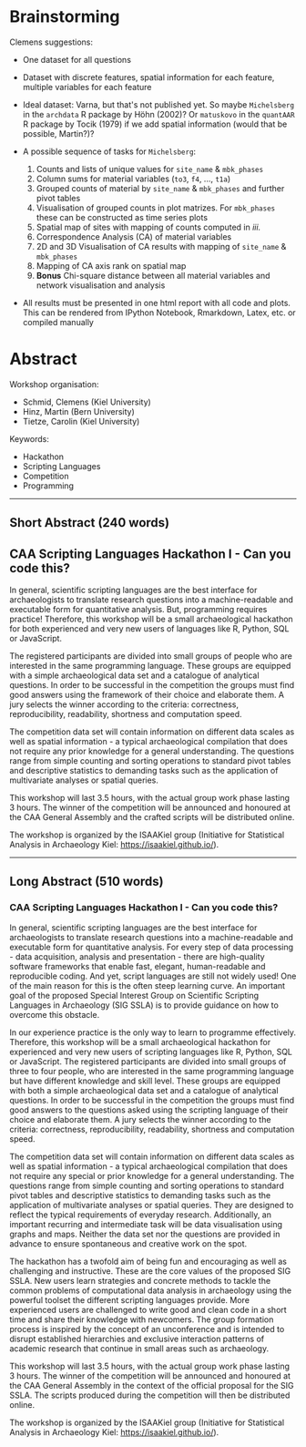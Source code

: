 # Brainstorming

Clemens suggestions:

- One dataset for all questions
- Dataset with discrete features, spatial information for each feature, multiple variables for each feature
- Ideal dataset: Varna, but that's not published yet. So maybe `Michelsberg` in the `archdata` R package by Höhn (2002)? Or `matuskovo` in the `quantAAR` R package by Tocik (1979) if we add spatial information (would that be possible, Martin?)?
- A possible sequence of tasks for `Michelsberg`:

  1. Counts and lists of unique values for `site_name` & `mbk_phases`
  2. Column sums for material variables (`to3`, `f4`, ..., `t1a`) 
  3. Grouped counts of material by `site_name` & `mbk_phases` and further pivot tables
  4. Visualisation of grouped counts in plot matrizes. For `mbk_phases` these can be constructed as time series plots
  5. Spatial map of sites with mapping of counts computed in *iii.*
  6. Correspondence Analysis (CA) of material variables
  7. 2D and 3D Visualisation of CA results with mapping of `site_name` & `mbk_phases`
  8. Mapping of CA axis rank on spatial map
  9. **Bonus** Chi-square distance between all material variables and network visualisation and analysis

- All results must be presented in one html report with all code and plots. This can be rendered from IPython Notebook, Rmarkdown, Latex, etc. or compiled manually

# Abstract

Workshop organisation:
- Schmid, Clemens (Kiel University)
- Hinz, Martin (Bern University)
- Tietze, Carolin (Kiel University)

Keywords:
- Hackathon
- Scripting Languages
- Competition
- Programming

***

## Short Abstract (240 words)

## CAA Scripting Languages Hackathon I - Can you code this?

In general, scientific scripting languages are the best interface for archaeologists to translate research questions into a machine-readable and executable form for quantitative analysis. But, programming requires practice! Therefore, this workshop will be a small archaeological hackathon for both experienced and very new users of languages like R, Python, SQL or JavaScript. 

The registered participants are divided into small groups of people who are interested in the same programming language. These groups are equipped with a simple archaeological data set and a catalogue of analytical questions. In order to be successful in the competition the groups must find good answers using the framework of their choice and elaborate them. A jury selects the winner according to the criteria: correctness, reproducibility, readability, shortness and computation speed. 

The competition data set will contain information on different data scales as well as spatial information - a typical archaeological compilation that does not require any prior knowledge for a general understanding. The questions range from simple counting and sorting operations to standard pivot tables and descriptive statistics to demanding tasks such as the application of multivariate analyses or spatial queries.

This workshop will last 3.5 hours, with the actual group work phase lasting 3 hours. The winner of the competition will be announced and honoured at the CAA General Assembly and the crafted scripts will be distributed online.  

The workshop is organized by the ISAAKiel group (Initiative for Statistical Analysis in Archaeology Kiel: https://isaakiel.github.io/).

***

## Long Abstract (510 words)

### CAA Scripting Languages Hackathon I - Can you code this?

In general, scientific scripting languages are the best interface for archaeologists to translate research questions into a machine-readable and executable form for quantitative analysis. For every step of data processing - data acquisition, analysis and presentation - there are high-quality software frameworks that enable fast, elegant, human-readable and reproducible coding. And yet, script languages are still not widely used! One of the main reason for this is the often steep learning curve. An important goal of the proposed Special Interest Group on Scientific Scripting Languages in Archaeology (SIG SSLA) is to provide guidance on how to overcome this obstacle.

In our experience practice is the only way to learn to programme effectively. Therefore, this workshop will be a small archaeological hackathon for experienced and very new users of scripting languages like R, Python, SQL or JavaScript. The registered participants are divided into small groups of three to four people, who are interested in the same programming language but have different knowledge and skill level. These groups are equipped with both a simple archaeological data set and a catalogue of analytical questions. In order to be successful in the competition the groups must find good answers to the questions asked using the scripting language of their choice and elaborate them. A jury selects the winner according to the criteria: correctness, reproducibility, readability, shortness and computation speed.

The competition data set will contain information on different data scales as well as spatial information - a typical archaeological compilation that does not require any special or prior knowledge for a general understanding. The questions range from simple counting and sorting operations to standard pivot tables and descriptive statistics to demanding tasks such as the application of multivariate analyses or spatial queries. They are designed to reflect the typical requirements of everyday research. Additionally, an important recurring and intermediate task will be data visualisation using graphs and maps. Neither the data set nor the questions are provided in advance to ensure spontaneous and creative work on the spot.

The hackathon has a twofold aim of being fun and encouraging as well as challenging and instructive. These are the core values of the proposed SIG SSLA. New users learn strategies and concrete methods to tackle the common problems of computational data analysis in archaeology using the powerful toolset the different scripting languages provide. More experienced users are challenged to write good and clean code in a short time and share their knowledge with newcomers. The group formation process is inspired by the concept of an unconference and is intended to disrupt established hierarchies and exclusive interaction patterns of academic research that continue in small areas such as archaeology.

This workshop will last 3.5 hours, with the actual group work phase lasting 3 hours. The winner of the competition will be announced and honoured at the CAA General Assembly in the context of the official proposal for the SIG SSLA. The scripts produced during the competition will then be distributed online.  

The workshop is organized by the ISAAKiel group (Initiative for Statistical Analysis in Archaeology Kiel: https://isaakiel.github.io/).


